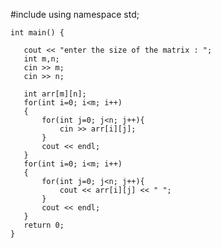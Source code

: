 #include<iostream>
    using namespace std;
    
    int main() {
    
       cout << "enter the size of the matrix : ";
       int m,n;
       cin >> m;
       cin >> n;
    
       int arr[m][n];
       for(int i=0; i<m; i++)
       {
           for(int j=0; j<n; j++){
               cin >> arr[i][j];
           }
           cout << endl;
       }
       for(int i=0; i<m; i++)
       {
           for(int j=0; j<n; j++){
               cout << arr[i][j] << " ";
           }
           cout << endl;
       }
       return 0;
    }
